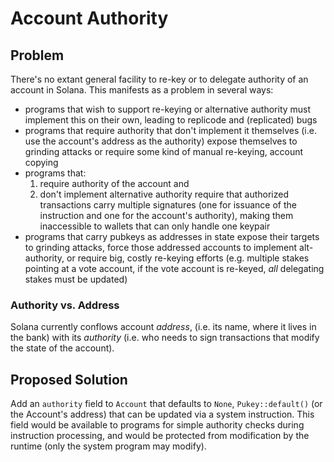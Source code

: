 # Account Authority #

## Problem ##
There's no extant general facility to re-key or to delegate authority of an account in Solana. This manifests as a problem in several ways:

* programs that wish to support re-keying or alternative authority must implement this on their own, leading to replicode and 
(replicated) bugs
* programs that require authority that don't implement it themselves (i.e. use the account's address as the authority) expose 
themselves to grinding attacks or require some kind of manual re-keying, account copying
* programs that:
   1) require authority of the account and
   2) don't implement alternative authority
require that authorized transactions carry multiple signatures (one for issuance of the instruction and one for the account's authority),
making them inaccessible to wallets that can only handle one keypair
* programs that carry pubkeys as addresses in state expose their targets to grinding attacks, force those addressed accounts to 
implement alt-authority, or require big, costly re-keying efforts (e.g. multiple stakes pointing at a vote account, if the vote account
is re-keyed, *all* delegating stakes must be updated)


### Authority vs. Address ###
Solana currently conflows account _address_, (i.e. its name, where it lives in the bank) with its _authority_ (i.e. who needs to sign transactions that modify the state of the account).


## Proposed Solution ##
Add an `authority` field to `Account` that defaults to `None`, `Pukey::default()` (or the Account's address) that can be updated 
via a system instruction.  This field would be available to programs for simple authority checks during instruction processing, 
and would be protected from modification by the runtime (only the system program may modify).


